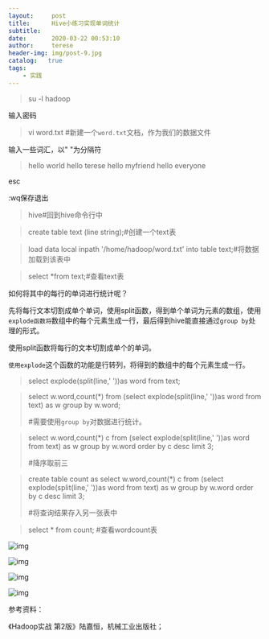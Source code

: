 ```yaml
---
layout:     post
title:      Hive小练习实现单词统计
subtitle:   
date:       2020-03-22 00:53:10 
author:     terese
header-img: img/post-9.jpg
catalog:   true
tags:
    - 实践
---
```


> su -l hadoop

输入密码

> vi word.txt #新建一个`word.txt`文档，作为我们的数据文件

输入一些词汇，以" "为分隔符

> hello world 
> hello terese
> hello myfriend
> hello everyone

esc

:wq保存退出

> hive#回到hive命令行中

> create table text (line string);#创建一个text表

> load data local inpath '/home/hadoop/word.txt' into table text;#将数据加载到该表中

> select *from text;#查看text表

如何将其中的每行的单词进行统计呢？

先将每行文本切割成单个单词，使用split函数，得到单个单词为元素的数组，使用`explode函数将`数组中的每个元素生成一行，最后得到hive能直接通过`group by`处理的形式。

使用split函数将每行的文本切割成单个的单词。

`使用explode`这个函数的功能是行转列，将得到的数组中的每个元素生成一行。

> select explode(split(line,' '))as word from text;

> select w.word,count(*) from (select explode(split(line,' '))as word from text) as w group by w.word;
>
> \#需要使用`group by`对数据进行统计。

> select w.word,count(*) c from (select explode(split(line,' '))as word from text) as w group by w.word order by c desc limit 3;
>
> \#降序取前三

> create table count as select w.word,count(*) c from (select explode(split(line,' '))as word from text) as w group by w.word order by c desc limit 3;
>
> \#将查询结果存入另一张表中 

> select * from count; #查看wordcount表







![img](https://img-blog.csdnimg.cn/20200322004514976.png?x-oss-process=image/watermark,type_ZmFuZ3poZW5naGVpdGk,shadow_10,text_aHR0cHM6Ly9ibG9nLmNzZG4ubmV0L3NpbmF0XzQxOTQyOTg4,size_16,color_FFFFFF,t_70)![点击并拖拽以移动](data:image/gif;base64,R0lGODlhAQABAPABAP///wAAACH5BAEKAAAALAAAAAABAAEAAAICRAEAOw==)



![img](https://img-blog.csdnimg.cn/20200322004529778.png?x-oss-process=image/watermark,type_ZmFuZ3poZW5naGVpdGk,shadow_10,text_aHR0cHM6Ly9ibG9nLmNzZG4ubmV0L3NpbmF0XzQxOTQyOTg4,size_16,color_FFFFFF,t_70)![点击并拖拽以移动](data:image/gif;base64,R0lGODlhAQABAPABAP///wAAACH5BAEKAAAALAAAAAABAAEAAAICRAEAOw==)

![img](https://img-blog.csdnimg.cn/202003220045447.png?x-oss-process=image/watermark,type_ZmFuZ3poZW5naGVpdGk,shadow_10,text_aHR0cHM6Ly9ibG9nLmNzZG4ubmV0L3NpbmF0XzQxOTQyOTg4,size_16,color_FFFFFF,t_70)![点击并拖拽以移动](data:image/gif;base64,R0lGODlhAQABAPABAP///wAAACH5BAEKAAAALAAAAAABAAEAAAICRAEAOw==)

![img](https://img-blog.csdnimg.cn/20200322004559488.png)![点击并拖拽以移动](data:image/gif;base64,R0lGODlhAQABAPABAP///wAAACH5BAEKAAAALAAAAAABAAEAAAICRAEAOw==)



参考资料：

《Hadoop实战 第2版》陆嘉恒，机械工业出版社；